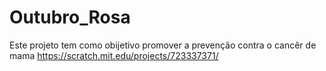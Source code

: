 # Outubro_Rosa
Este projeto tem como obijetivo promover a prevenção contra o cancêr de mama
https://scratch.mit.edu/projects/723337371/
